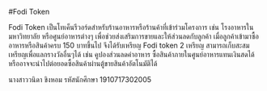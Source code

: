 #Fodi Token

Fodi Token เป็นโทเค็นรีวอร์ดสำหรับร้านอาหารหรือร้านค้าที่เข้าร่วมโครงการ เช่น โรงอาหารในมหาวิทยาลัย หรือศูนย์อาหารต่างๆ เพื่อช่วยส่งเสริมการขายและให้ส่วนลดกับลูกค้า เมื่อลูกค้าเข้ามาซื้ออาหารหรือสินค้าครบ 150 บาทขึ้นไป จึงได้รับเหรียญ Fodi token 2 เหรียญ สามารถเก็บสะสมเหรียญเพื่อแลกรางวัลอื่นๆได้ เช่น คูปองส่วนลดค่าอาหาร ซื้อสินค้าภายในศูนย์อาหารแทนเงินสดได้ หรืออาจจะนำไปต่อยอดซื้อสินค้าผ่านตู้ขายสินค้าอัตโนมัติได้ 


นางสาววนิดา  ขิงหอม  รหัสนักศึกษา 1910717302005
